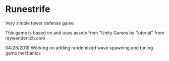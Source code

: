 # Runestrife
Very simple tower defense game

This game is based on and uses assets from "Unity Games by Tutorial" from raywenderlich.com

04/28/2019
Working on adding randomized wave spawning and tuning game mechanics
